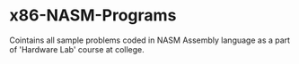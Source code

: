 # x86-NASM-Programs
Cointains all sample problems coded in NASM Assembly language as a part of 'Hardware Lab' course at college.
